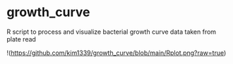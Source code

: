 # growth_curve
R script to process and visualize bacterial growth curve data taken from plate read

!(https://github.com/kim1339/growth_curve/blob/main/Rplot.png?raw=true)
